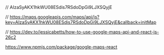 
// AIzaSyAKX1hkWU08ESdis7RSdoDpGi9LJXSQyjE


// https://maps.googleapis.com/maps/api/js?key=AIzaSyAKX1hkWU08ESdis7RSdoDpGi9LJXSQyjE&callback=initMap

// https://dev.to/jessicabetts/how-to-use-google-maps-api-and-react-js-26c2


https://www.npmjs.com/package/google-maps-react